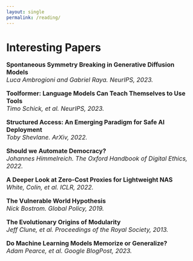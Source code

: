 ```yaml
---
layout: single
permalink: /reading/
---
```

<h1>Interesting Papers</h1>

<p style="font-size: 16px;"><b> Spontaneous Symmetry Breaking in Generative Diffusion Models</b><br>
<em>Luca Ambrogioni and Gabriel Raya. NeurIPS, 2023.</em><br>

<p style="font-size: 16px;"><b>Toolformer: Language Models Can Teach Themselves to Use Tools</b><br>
<em>Timo Schick, et al. NeurIPS, 2023.</em><br>

<p style="font-size: 16px;"><b>Structured Access: An Emerging Paradigm for Safe AI Deployment</b><br>
<em>Toby Shevlane. ArXiv, 2022.</em><br>

<p style="font-size: 16px;"><b>Should we Automate Democracy?</b><br>
<em>Johannes Himmelreich. The Oxford Handbook of Digital Ethics, 2022.</em><br>
  
<p style="font-size: 16px;"><b>A Deeper Look at Zero-Cost Proxies for Lightweight NAS</b><br>
<em>White, Colin, et al. ICLR, 2022.</em><br>

<p style="font-size: 16px;"><b>The Vulnerable World Hypothesis</b><br>
<em>Nick Bostrom. Global Policy, 2019.</em><br>

<p style="font-size: 16px;"><b>The Evolutionary Origins of Modularity</b><br>
<em>Jeff Clune, et al. Proceedings of the Royal Society, 2013.</em><br>

<p style="font-size: 16px;"><b>Do Machine Learning Models Memorize or Generalize?</b><br>
<em>Adam Pearce, et al. Google BlogPost, 2023.</em><br>
